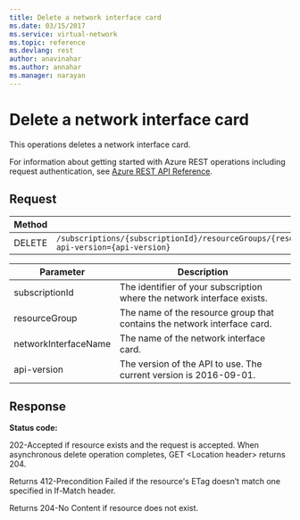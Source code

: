 ```yaml
---
title: Delete a network interface card
ms.date: 03/15/2017
ms.service: virtual-network
ms.topic: reference
ms.devlang: rest
author: anavinahar 
ms.author: annahar 
ms.manager: narayan
---
```

# Delete a network interface card

This operations deletes a network interface card.

For information about getting started with Azure REST operations including request authentication, see [Azure REST API Reference](../../../index.md).

## Request  

|Method|Request URI|  
|------------|-----------------|  
|DELETE|`/subscriptions/{subscriptionId}/resourceGroups/{resourceGroup}/providers/Microsoft.Network/networkInterfaces/{networkInterfaceName}?api-version={api-version}`|  

| Parameter | Description |
| --------- | ----------- |
| subscriptionId | The identifier of your subscription where the network interface exists. |
| resourceGroup | The name of the resource group that contains the network interface card. |
| networkInterfaceName | The name of the network interface card. |
| api-version | The version of the API to use. The current version is 2016-09-01. | 

## Response  
 **Status code:**  
  
 202-Accepted if resource exists and the request is accepted. When asynchronous delete operation completes, GET \<Location header> returns 204.  
  
 Returns 412-Precondition Failed if the resource's ETag doesn’t match one specified in If-Match header.  
  
 Returns 204-No Content if resource does not exist.
